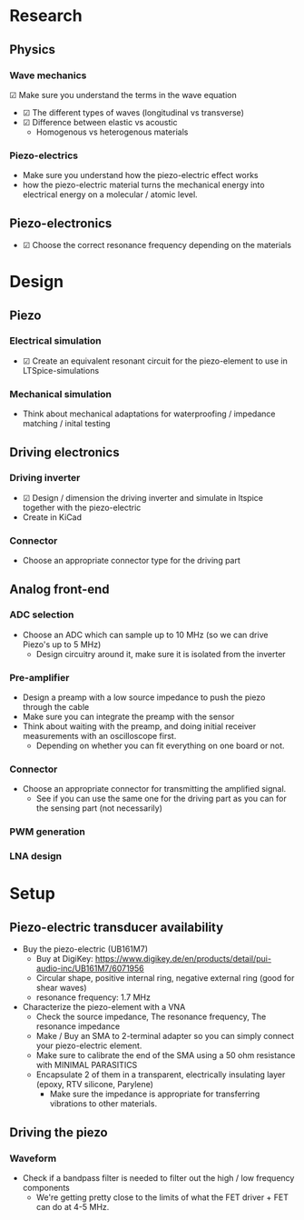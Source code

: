 # Research
## Physics
### Wave mechanics
&#9745; Make sure you understand the terms in the wave equation
- &#9745;  The different types of waves (longitudinal vs transverse)
- &#9745;  Difference between elastic vs acoustic
	- Homogenous vs heterogenous materials

### Piezo-electrics
- Make sure you understand how the piezo-electric effect works
- how the piezo-electric material turns the mechanical energy into electrical energy on a molecular / atomic level.


## Piezo-electronics
- &#9745; Choose the correct resonance frequency depending on the materials

# Design
## Piezo
### Electrical simulation
- &#9745;  Create an equivalent resonant circuit for the piezo-element to use in LTSpice-simulations

### Mechanical simulation
- Think about mechanical adaptations for waterproofing / impedance matching / inital testing

## Driving electronics
### Driving inverter
- &#9745; Design / dimension the driving inverter and simulate in ltspice together with the piezo-electric
- Create in KiCad

### Connector
- Choose an appropriate connector type for the driving part

## Analog front-end
### ADC selection
- Choose an ADC which can sample up to 10 MHz (so we can drive Piezo's up to 5 MHz)
	- Design circuitry around it, make sure it is isolated from the inverter

### Pre-amplifier
- Design a preamp with a low source impedance to push the piezo through the cable
- Make sure you can integrate the preamp with the sensor
- Think about waiting with the preamp, and doing initial receiver measurements with an oscilloscope first.
	- Depending on whether you can fit everything on one board or not.

### Connector
- Choose an appropriate connector for transmitting the amplified signal.
	- See if you can use the same one for the driving part as you can for the sensing part (not necessarily)


### PWM generation

### LNA design

# Setup

## Piezo-electric transducer availability
- Buy the piezo-electric (UB161M7)
	- Buy at DigiKey: https://www.digikey.de/en/products/detail/pui-audio-inc/UB161M7/6071956
	- Circular shape, positive internal ring, negative external ring (good for shear waves)
	- resonance frequency: 1.7 MHz
- Characterize the piezo-element with a VNA
	- Check the source impedance, The resonance frequency, The resonance impedance
	- Make / Buy an SMA to 2-terminal adapter so you can simply connect your piezo-electric element.
	- Make sure to calibrate the end of the SMA using a 50 ohm resistance with MINIMAL PARASITICS
	- Encapsulate 2 of them in a transparent, electrically insulating layer (epoxy, RTV silicone, Parylene)
		- Make sure the impedance is appropriate for transferring vibrations to other materials.


## Driving the piezo
### Waveform
- Check if a bandpass filter is needed to filter out the high / low frequency components
	- We're getting pretty close to the limits of what the FET driver + FET can do at 4-5 MHz.